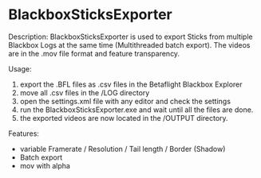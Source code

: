 # BlackboxSticksExporter
Description:
BlackboxSticksExporter is used to export Sticks from multiple Blackbox Logs at the same time (Multithreaded batch export). The videos are in the .mov file format and feature transparency.

Usage:
1. export the .BFL files as .csv files in the Betaflight Blackbox Explorer
2. move all .csv files in the /LOG directory
3. open the settings.xml file with any editor and check the settings
4. run the BlackboxSticksExporter.exe and wait until all the files are done.
5. the exported videos are now located in the /OUTPUT directory.

Features:
- variable Framerate / Resolution / Tail length / Border (Shadow)
- Batch export
- mov with alpha